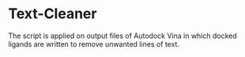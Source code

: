 # Text-Cleaner
The script is applied on output files of Autodock Vina in which docked ligands are written to remove unwanted lines of text.
